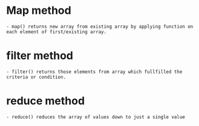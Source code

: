# Map method
    - map() returns new array from existing array by applying function on each element of first/existing array.
# filter method
    - filter() returns those elements from array which fullfilled the criteria or condition.
# reduce method
    - reduce() reduces the array of values down to just a single value